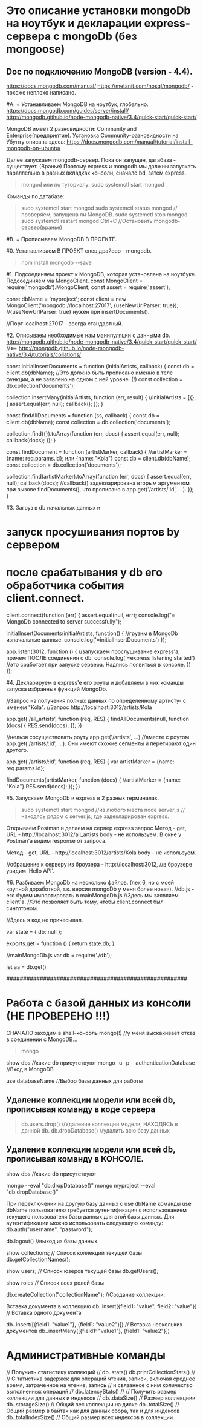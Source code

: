 # Это описание установки mongoDb на ноутбук и декларации express-сервера с mongoDb (без mongoose)

## Doc по подключению MongoDB (version - 4.4).
https://docs.mongodb.com/manual/
https://metanit.com/nosql/mongodb/ - похоже неплохо написано.

#A. = Устанавливаем MongoDB на ноутбук, глобально.
https://docs.mongodb.com/guides/server/install/
http://mongodb.github.io/node-mongodb-native/3.4/quick-start/quick-start/

MongoDB имеет 2 разновидности: Community and Enterprise(предприятие).
Установка Community-разновидности на Убунту описана здесь:
https://docs.mongodb.com/manual/tutorial/install-mongodb-on-ubuntu/

Далее запускаем mongodb-сервер. Пока он запущен, датабаза - существует. (Вранье)
Поэтому express и mongodb мы должны запускать параллельно в разных вкладках консоли,
сначало bd, затем express.

>mongod
или по туториалу:
>sudo systemctl start mongod

Команды по датабазе:
> sudo systemctl start mongod
> sudo systemctl status mongod       //проверяем, запущена ли MongoDB.
> sudo systemctl stop mongod
> sudo systemctl restart mongod
> Ctrl+C          //Остановить mongodb-сервер(вранье)



#B. = Прописываем MongoDB В ПРОЕКТЕ.

#0. Устанавливаем В ПРОЕКТ спец драйвер - mongodb.
>npm install mongodb --save


#1. Подсоединяем проект к MongoDB, которая установлена на ноутбуке. Подсоединяем via MongoClient.
const MongoClient = require('mongodb').MongoClient;
const assert = require('assert');

const dbName = 'myproject';
const client = new MongoClient('mongodb://localhost:27017', {useNewUrlParser: true});  //{useNewUrlParser: true} нужен при insertDocuments().

//Порт localhost:27017 - всегда стандартный.



#2. Описываем необходимые нам манипуляции с данными db.
http://mongodb.github.io/node-mongodb-native/3.4/quick-start/quick-start/   //<==
http://mongodb.github.io/node-mongodb-native/3.4/tutorials/collations/

const initialInsertDocuments = function (initialArtists, callback) {
  const db = client.db(dbName);         //Это должно быть прописано именно в теле функции, а не заявлено на одном с ней уровне. (!)
  const collection = db.collection('documents');

  collection.insertMany(initialArtists, function (err, result) {     //initialArtists = [{}, ]
    assert.equal(err, null);
    callback();
  });
}

const findAllDocuments = function (ss, callback) {
  const db = client.db(dbName);
  const collection = db.collection('documents');

  collection.find({}).toArray(function (err, docs) {
    assert.equal(err, null);
    callback(docs);
  });
}

const findDocument = function (artistMarker, callback) {          //artistMarker = {name: req.params.id}; или {name: "Kola"}
  const db = client.db(dbName);  
  const collection = db.collection('documents');

  collection.find(artistMarker).toArray(function (err, docs) {
    assert.equal(err, null);
    callback(docs);    //callback() задекларирована вторым аргументом при вызове findDocuments(), что прописано в app.get('/artists/:id', ...).
  });
}




#3. Загруз в db начальных данных и 
# запуск просушивания портов by сервером 
# после срабатывания у db его обработчика события client.connect.

client.connect(function (err) {
  assert.equal(null, err);
  console.log("= MongoDb connected to server successfully");

  initialInsertDocuments(initialArtists, function() {      //грузим в MongoDb изначальные данные.
    console.log('=initialInsertDocuments')
  });

  app.listen(3012, function () {                   //запускаем прослушивание express'a, причем ПОСЛЕ соединения с db.
    console.log('=express listening started')      //это сработает при запуске сервера. Надпись появиться в консоле.
  })  
});



#4. Декларируем в express'e его роуты и добавляем в них команды запуска избранных функций MongoDb.

//Запрос на получения полных данных по определенному артисту- с именем "Kola".
//Запрос http://localhost:3012/artists/Kola

app.get('/all_artists', function (req, RES) {
  findAllDocuments(null, function (docs) {
    RES.send(docs);
  });
})

//нельзя сосуществовать роуту app.get('/artists', ...) 
//вместе с роутом app.get('/artists/:id', ...). Они имеют схожие сегменты и перетирают один другого.

app.get('/artists/:id', function (req, RES) {
  var artistMarker = {name: req.params.id};

  findDocuments(artistMarker, function (docs) {      //artistMarker = {name: "Kola"}
    RES.send(docs);
  });
})




#5. Запускаем MongoDb и express в 2 разных терминалах.
>sudo systemctl start mongod    //из любого места
>node server.js                 //находясь рядом с server.js, где задекларирован express.

Открываем Postman и делаем на сервер express запрос
Метод - get,
URL - http://localhost:3012/all_artists
body - не используем.
В окне у Postman'a видим response от запроса.

Метод - get,
URL - http://localhost:3012/artists/Kola
body - не используем.

//обращение к серверу из броузера -  http://localhost:3012, 
//в броузере увидим 'Hello API'.




#6. Разбиваем MongoDb на несколько файлов. (лек 6, но с моей крупной доработкой, т.к. версия mongoDb у меня более новая).
//db.js - его будем импортировать в mainMongoDb.js
//Здесь мы заявляем client'a.
//Это позволяет быть тому, чтобы client.connect был синглтоном.

//Здесь я код не причесывал.

var state = {
  db: null
};

exports.get = function () {
  return state.db;
}


//mainMongoDb.js
var db = require('./db');

let aa = db.get()



######################################################
# Работа с базой данных из консоли  (НЕ ПРОВЕРЕНО !!!)
СНАЧАЛО заходим в shell-консоль mongo(!)    //у меня выскакивает отказ в соединении с MongoDB...
>mongo

show dbs    //какие db присутствуют
mongo -u <username> -p <password> --authenticationDatabase <dbname>    //Вход в MongoDB

use databaseName    //Выбор базы данных для работы

## Удаление коллекции модели или всей db, прописывая команду в коде сервера
> db.users.drop()     //Удаление коллекции модели, НАХОДЯСЬ в данной db.
> db.dropDatabase()    //удалить всю базу данных


## Удаление коллекции модели или всей db, прописывая команду в КОНСОЛЕ.
show dbs    //какие db присутствуют

mongo <dbname> --eval "db.dropDatabase()"
mongo myproject --eval "db.dropDatabase()"

При переключении на другую базу данных с use dbName команды use dbName пользователю требуется аутентификация с использованием текущего пользователя базы данных для этой базы данных. Для аутентификации можно использовать следующую команду:
db.auth("username", "password");

db.logout()    //выход из базы данных



show collections;    // Список коллекций текущей базы
db.getCollectionNames();


show users;     // Список юзеров текущей базы
db.getUsers();


show roles   // Список всех ролей базы



db.createCollection("collectionName");     //Создание коллекции.



Вставка документа в коллекцию
db.<collectionName>.insert({field1: "value", field2: "value"})  // Вставка одного документа

db.<collectionName>.insert([{field1: "value1"}, {field1: "value2"}])   // Вставка нескольких документов
db.<collectionName>.insertMany([{field1: "value1"}, {field1: "value2"}])



#  Административные команды
// Получить статистику коллекций
//
db.<collectionName>.stats()
db.printCollectionStats()
//
// С татистика задержек для операций чтения, записи, включая среднее время, затраченное на чтение, запись
// и связанное с ним количество выполненных операций
//
db.<collectionName>.latencyStats()
//
// Получить размер коллекции для данных и индексов
//
db.<collectionName>.dataSize() // Размер коллекциии
db.<collectionName>.storageSize() // Общий вес коллекции на диске
db.<collectionName>.totalSize() // Общий размер в байтах как для данных сбора, так и для индексов
db.<collectionName>.totalIndexSize() // Общий размер всех индексов в коллекции
